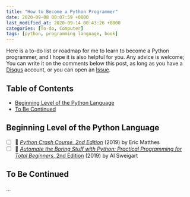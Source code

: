 ```yaml
---
title: "How to Become a Python Programmer"
date: 2020-09-08 00:07:59 +0800
last_modified_at: 2020-09-14 00:43:26 +0800
categories: [To-do, Computer]
tags: [python, programming language, book]
---
```


Here is a to-do list or roadmap for me to learn to become a Python programmer, and I hope it is also helpful for you. Any advice is welcome; You can write it on the comments below this post, as long as you have a [Disqus](https://disqus.com/) account, or you can open an [Issue](https://github.com/ngzhio/ngzhio.github.io/issues/new).

## Table of Contents <!-- omit in toc -->

- [Beginning Level of the Python Language](#beginning-level-of-the-python-language)
- [To Be Continued](#to-be-continued)

## Beginning Level of the Python Language

- [ ] :book: [*Python Crash Course, 2nd Edition*](https://nostarch.com/pythoncrashcourse2e) (2019) by Eric Matthes
- [ ] :book: [*Automate the Boring Stuff with Python: Practical Programming for Total Beginners*, 2nd Edition](https://automatetheboringstuff.com/) (2019) by Al Sweigart

## To Be Continued

...
